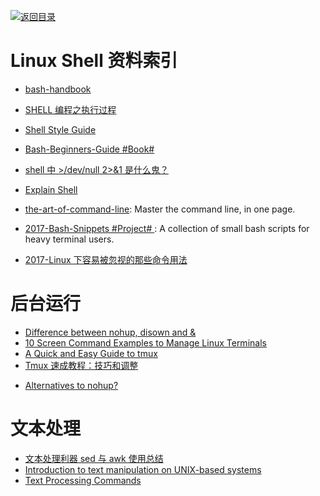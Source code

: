 [![返回目录](https://parg.co/UGo)](https://parg.co/b4z) 


# Linux Shell 资料索引

* [bash-handbook](https://github.com/denysdovhan/bash-handbook)

* [SHELL 编程之执行过程 ](http://mp.weixin.qq.com/s?__biz=MzIxNDMyODgyMA==&mid=2247483666&idx=1&sn=b3df5f3f8d8803fb88719463388db4ed&scene=0#wechat_redirect)

* [Shell Style Guide](https://google.github.io/styleguide/shell.xml)

* [Bash-Beginners-Guide #Book#](http://www.tldp.org/LDP/Bash-Beginners-Guide/html/sect_01_01.html)

* [shell 中 >/dev/null 2>&1 是什么鬼？](http://www.kissyu.org/2016/12/25/shell%E4%B8%AD%3E%20:dev:null%202%20%3E%20&1%E6%98%AF%E4%BB%80%E4%B9%88%E9%AC%BC%EF%BC%9F/)

* [Explain Shell](http://www.explainshell.com/)

* [the-art-of-command-line](https://parg.co/bXZ): Master the command line, in one page.

* [2017-Bash-Snippets #Project# ](https://github.com/alexanderepstein/Bash-Snippets): A collection of small bash scripts for heavy terminal users.

* [2017-Linux 下容易被忽视的那些命令用法](https://parg.co/b2E)

# 后台运行

* [Difference between nohup, disown and &](http://unix.stackexchange.com/questions/3886/difference-between-nohup-disown-and)
* [10 Screen Command Examples to Manage Linux Terminals](http://www.tecmint.com/screen-command-examples-to-manage-linux-terminals/)
* [A Quick and Easy Guide to tmux](http://www.hamvocke.com/blog/a-quick-and-easy-guide-to-tmux/)
* [Tmux 速成教程：技巧和调整](http://blog.jobbole.com/87584/)

- [Alternatives to nohup?](http://askubuntu.com/questions/600956/alternatives-to-nohup)

# 文本处理

* [文本处理利器 sed 与 awk 使用总结](https://taozj.org/201612/cmd-tools-sed-awk.html)
* [Introduction to text manipulation on UNIX-based systems](https://www.ibm.com/developerworks/aix/library/au-unixtext/#19Useofsortoutline)
* [Text Processing Commands](http://www.tldp.org/LDP/abs/html/textproc.html)
